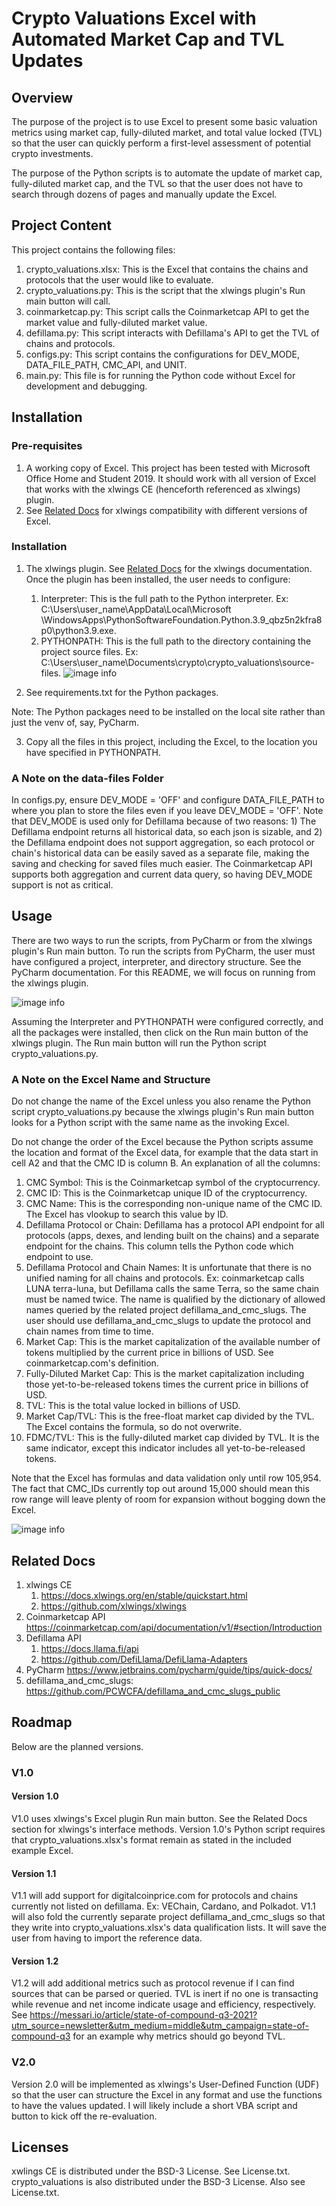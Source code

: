 # Crypto Valuations Excel with Automated Market Cap and TVL Updates
## Overview
The purpose of the project is to use Excel to present some basic valuation metrics using market cap, fully-diluted 
market, and total value locked (TVL) so that the user can quickly perform a first-level assessment of potential crypto 
investments.

The purpose of the Python scripts is to automate the update of market cap, fully-diluted market cap, and the TVL so that
the user does not have to search through dozens of pages and manually update the Excel.

## Project Content
This project contains the following files:
1) crypto_valuations.xlsx: This is the Excel that contains the chains and protocols that the user would like to 
evaluate.
2) crypto_valuations.py: This is the script that the xlwings plugin's Run main button will call. 
3) coinmarketcap.py: This script calls the Coinmarketcap API to get the market value and fully-diluted market value.  
4) defillama.py: This script interacts with Defillama's API to get the TVL of chains and protocols.
5) configs.py: This script contains the configurations for DEV_MODE, DATA_FILE_PATH, CMC_API, and UNIT.
6) main.py: This file is for running the Python code without Excel for development and debugging.

## Installation
### Pre-requisites
1) A working copy of Excel. This project has been tested with Microsoft Office Home and Student 2019.
It should work with all version of Excel that works with the xlwings CE (henceforth referenced as xlwings) plugin. 
2) See [Related Docs](#relateddocs) for xlwings compatibility with different versions of Excel.

### Installation
1) The xlwings plugin. See [Related Docs](#relateddocs) for the xlwings documentation. Once the plugin has been 
installed, the user needs to configure:
   1) Interpreter: This is the full path to the Python interpreter. Ex: C:\Users\user_name\AppData\Local\Microsoft
\WindowsApps\PythonSoftwareFoundation.Python.3.9_qbz5n2kfra8p0\python3.9.exe.
   2) PYTHONPATH: This is the full path to the directory containing the project source files. 
Ex: C:\Users\user_name\Documents\crypto\crypto_valuations\source-files.
   ![image info](readme-files/xlwings_plugin_configuration.png)

2) See requirements.txt for the Python packages. 

Note: The Python packages need to be installed on the local site rather than just the venv of, say, PyCharm. 

3) Copy all the files in this project, including the Excel, to the location you have specified in PYTHONPATH.

### A Note on the data-files Folder
In configs.py, ensure DEV_MODE = 'OFF' and configure DATA_FILE_PATH to where you plan to store the files even if you 
leave DEV_MODE = 'OFF'. Note that DEV_MODE is used only for Defillama because of two reasons: 1) The 
Defillama endpoint returns all historical data, so each json is sizable, and 2) the Defillama endpoint does not support
aggregation, so each protocol or chain's historical data can be easily saved as a separate file, making the saving
and checking for saved files much easier. The Coinmarketcap API supports both aggregation and current data query, so 
having DEV_MODE support is not as critical.

## Usage
There are two ways to run the scripts, from PyCharm or from the xlwings plugin's Run main button. 
To run the scripts from PyCharm, the user must have configured a project, interpreter, and directory structure. See 
the PyCharm documentation. For this README, we will focus on running from the xlwings plugin. 

![image info](readme-files/excel_explanation.png)

Assuming the Interpreter and PYTHONPATH were configured correctly, and all the packages were installed, then 
click on the Run main button of the xlwings plugin. The Run main button will run the Python script crypto_valuations.py.

### A Note on the Excel Name and Structure 
Do not change the name of the Excel unless you also rename the Python script crypto_valuations.py because the xlwings 
plugin's Run main button looks for a Python script with the same name as the invoking Excel. 

Do not change the order of the Excel because the Python scripts assume the location and format of the Excel data, for 
example that the data start in cell A2 and that the CMC ID is column B. An 
explanation of all the columns: 
1) CMC Symbol: This is the Coinmarketcap symbol of the cryptocurrency.
2) CMC ID: This is the Coinmarketcap unique ID of the cryptocurrency. 
3) CMC Name: This is the corresponding non-unique name of the CMC ID. The Excel has vlookup to search this value by ID. 
4) Defillama Protocol or Chain: Defillama has a protocol API endpoint for all protocols (apps, dexes, and lending built 
on the chains) and a separate endpoint for the chains. This column tells the Python code which endpoint to use. 
5) Defillama Protocol and Chain Names: It is unfortunate that there is no unified naming for all chains and protocols. 
Ex: coinmarketcap calls LUNA terra-luna, but Defillama calls the same Terra, so the same chain must be named twice. 
The name is qualified by the dictionary of allowed names queried by the related project defillama_and_cmc_slugs. 
The user should use defillama_and_cmc_slugs to update the protocol and chain names from time to time.
6) Market Cap: This is the market capitalization of the available number of tokens multiplied by the current price in 
billions of USD. See coinmarketcap.com's definition.
7) Fully-Diluted Market Cap: This is the market capitalization including those yet-to-be-released tokens times the 
current price in billions of USD. 
8) TVL: This is the total value locked in billions of USD.
9) Market Cap/TVL: This is the free-float market cap divided by the TVL. The Excel contains the formula, so do not
overwrite. 
10) FDMC/TVL: This is the fully-diluted market cap divided by TVL. It is the same indicator, except this indicator 
includes all yet-to-be-released tokens.

Note that the Excel has formulas and data validation only until row 105,954. The fact that CMC_IDs currently top out 
around 15,000 should mean this row range will leave plenty of room for expansion without bogging down the Excel.

![image info](readme-files/Extent_of_the_Formulas_and_Locking.png)

<a name="relateddocs"></a>
## Related Docs
1) xlwings CE
   1) https://docs.xlwings.org/en/stable/quickstart.html
   2) https://github.com/xlwings/xlwings
2) Coinmarketcap API https://coinmarketcap.com/api/documentation/v1/#section/Introduction
3) Defillama API
   1) https://docs.llama.fi/api
   2) https://github.com/DefiLlama/DefiLlama-Adapters
4) PyCharm https://www.jetbrains.com/pycharm/guide/tips/quick-docs/
5) defillama_and_cmc_slugs: https://github.com/PCWCFA/defillama_and_cmc_slugs_public

## Roadmap 
Below are the planned versions. 

### V1.0 
#### Version 1.0 
V1.0 uses xlwings's Excel plugin Run main button. See the Related Docs section for xlwings's interface methods. 
Version 1.0's Python script requires that crypto_valuations.xlsx's format remain as stated in the included example 
Excel.

#### Version 1.1 
V1.1 will add support for digitalcoinprice.com for protocols and chains currently not listed on defillama. 
Ex: VEChain, Cardano, and Polkadot. V1.1 will also fold the currently separate project defillama_and_cmc_slugs so that 
they write into crypto_valuations.xlsx's data qualification lists. It will save the user from having to import the 
reference data.

#### Version 1.2
V1.2 will add additional metrics such as protocol revenue if I can find sources that can be parsed or queried. 
TVL is inert if no one is transacting while revenue and net income indicate usage and efficiency, respectively. See 
https://messari.io/article/state-of-compound-q3-2021?utm_source=newsletter&utm_medium=middle&utm_campaign=state-of-compound-q3 
for an example why metrics should go beyond TVL. 

### V2.0
Version 2.0 will be implemented as xlwings's User-Defined Function (UDF) so that the user can structure the Excel 
in any format and use the functions to have the values updated. I will likely include a short VBA script and button to 
kick off the re-evaluation.

## Licenses
xwlings CE is distributed under the BSD-3 License. See License.txt.
crypto_valuations is also distributed under the BSD-3 License. Also see License.txt.